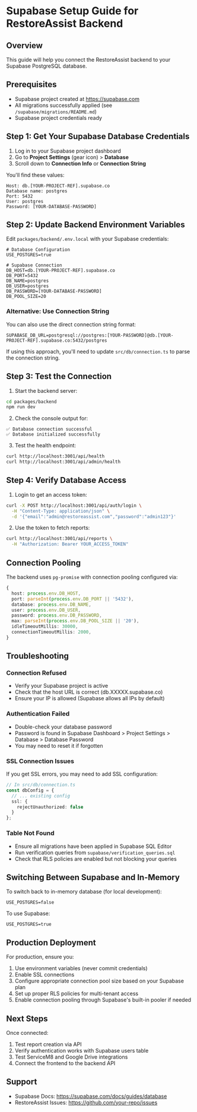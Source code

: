 # Supabase Setup Guide for RestoreAssist Backend

## Overview
This guide will help you connect the RestoreAssist backend to your Supabase PostgreSQL database.

## Prerequisites
- Supabase project created at https://supabase.com
- All migrations successfully applied (see `/supabase/migrations/README.md`)
- Supabase project credentials ready

## Step 1: Get Your Supabase Database Credentials

1. Log in to your Supabase project dashboard
2. Go to **Project Settings** (gear icon) > **Database**
3. Scroll down to **Connection Info** or **Connection String**

You'll find these values:

```
Host: db.[YOUR-PROJECT-REF].supabase.co
Database name: postgres
Port: 5432
User: postgres
Password: [YOUR-DATABASE-PASSWORD]
```

## Step 2: Update Backend Environment Variables

Edit `packages/backend/.env.local` with your Supabase credentials:

```env
# Database Configuration
USE_POSTGRES=true

# Supabase Connection
DB_HOST=db.[YOUR-PROJECT-REF].supabase.co
DB_PORT=5432
DB_NAME=postgres
DB_USER=postgres
DB_PASSWORD=[YOUR-DATABASE-PASSWORD]
DB_POOL_SIZE=20
```

### Alternative: Use Connection String

You can also use the direct connection string format:

```env
SUPABASE_DB_URL=postgresql://postgres:[YOUR-PASSWORD]@db.[YOUR-PROJECT-REF].supabase.co:5432/postgres
```

If using this approach, you'll need to update `src/db/connection.ts` to parse the connection string.

## Step 3: Test the Connection

1. Start the backend server:
```bash
cd packages/backend
npm run dev
```

2. Check the console output for:
```
✅ Database connection successful
✅ Database initialized successfully
```

3. Test the health endpoint:
```bash
curl http://localhost:3001/api/health
curl http://localhost:3001/api/admin/health
```

## Step 4: Verify Database Access

1. Login to get an access token:
```bash
curl -X POST http://localhost:3001/api/auth/login \
  -H "Content-Type: application/json" \
  -d '{"email":"admin@restoreassist.com","password":"admin123"}'
```

2. Use the token to fetch reports:
```bash
curl http://localhost:3001/api/reports \
  -H "Authorization: Bearer YOUR_ACCESS_TOKEN"
```

## Connection Pooling

The backend uses `pg-promise` with connection pooling configured via:

```typescript
{
  host: process.env.DB_HOST,
  port: parseInt(process.env.DB_PORT || '5432'),
  database: process.env.DB_NAME,
  user: process.env.DB_USER,
  password: process.env.DB_PASSWORD,
  max: parseInt(process.env.DB_POOL_SIZE || '20'),
  idleTimeoutMillis: 30000,
  connectionTimeoutMillis: 2000,
}
```

## Troubleshooting

### Connection Refused
- Verify your Supabase project is active
- Check that the host URL is correct (db.XXXXX.supabase.co)
- Ensure your IP is allowed (Supabase allows all IPs by default)

### Authentication Failed
- Double-check your database password
- Password is found in Supabase Dashboard > Project Settings > Database > Database Password
- You may need to reset it if forgotten

### SSL Connection Issues
If you get SSL errors, you may need to add SSL configuration:

```typescript
// In src/db/connection.ts
const dbConfig = {
  // ... existing config
  ssl: {
    rejectUnauthorized: false
  }
};
```

### Table Not Found
- Ensure all migrations have been applied in Supabase SQL Editor
- Run verification queries from `supabase/verification_queries.sql`
- Check that RLS policies are enabled but not blocking your queries

## Switching Between Supabase and In-Memory

To switch back to in-memory database (for local development):

```env
USE_POSTGRES=false
```

To use Supabase:

```env
USE_POSTGRES=true
```

## Production Deployment

For production, ensure you:

1. Use environment variables (never commit credentials)
2. Enable SSL connections
3. Configure appropriate connection pool size based on your Supabase plan
4. Set up proper RLS policies for multi-tenant access
5. Enable connection pooling through Supabase's built-in pooler if needed

## Next Steps

Once connected:

1. Test report creation via API
2. Verify authentication works with Supabase users table
3. Test ServiceM8 and Google Drive integrations
4. Connect the frontend to the backend API

## Support

- Supabase Docs: https://supabase.com/docs/guides/database
- RestoreAssist Issues: https://github.com/your-repo/issues
